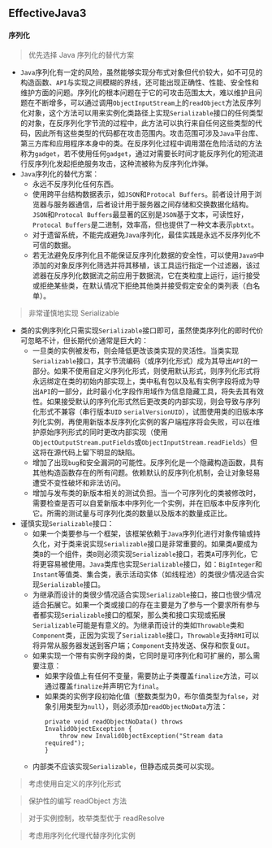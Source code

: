 ## EffectiveJava3

#### 序列化

> 优先选择 Java 序列化的替代方案
  * ```Java```序列化有一定的风险，虽然能够实现分布式对象但代价较大，如不可见的构造函数、```API```与实现之间模糊的界线，还可能出现正确性、性能、安全性和维护方面的问题。序列化的根本问题在于它的可攻击范围太大，难以维护且问题在不断增多，可以通过调用```ObjectInputStream```上的```readObject```方法反序列化对象，这个方法可以用来实例化类路径上实现```Serializable```接口的任何类型的对象，在反序列化字节流的过程中，此方法可以执行来自任何这些类型的代码，因此所有这些类型的代码都在攻击范围内。攻击范围可涉及```Java```平台库、第三方库和应用程序本身中的类。在反序列化过程中调用潜在危险活动的方法称为```gadget```，若不使用任何```gadget```，通过对需要长时间才能反序列化的短流进行反序列化发起拒绝服务攻击，这种流被称为反序列化炸弹。
  * ```Java```序列化的替代方案：
    * 永远不反序列化任何东西。
    * 使用跨平台结构数据表示，如```JSON```和```Protocal Buffers```。前者设计用于浏览器与服务器通信，后者设计用于服务器之间存储和交换数据化结构。```JSON```和```Protocal Buffers```最显著的区别是```JSON```基于文本，可读性好，```Protocal Buffers```是二进制，效率高，但也提供了一种文本表示```pbtxt```。
    * 对于遗留系统，不能完成避免```Java```序列化，最佳实践是永远不反序列化不可信的数据。
    * 若无法避免反序列化且不能保证反序列化数据的安全性，可以使用```Java9```中添加的对象反序列化筛选并将其移植，该工具运行指定一个过滤器，该过滤器在反序列化数据流之前应用于数据流，它在类粒度上运行，运行接受或拒绝某些类，在默认情况下拒绝其他类并接受假定安全的类列表（白名单）。

> 非常谨慎地实现 Serializable
  * 类的实例序列化只需实现```Serializable```接口即可，虽然使类序列化的即时代价可忽略不计，但长期代价通常是巨大的：
    * 一旦类的实例被发布，则会降低更改该类实现的灵活性。当类实现```Serializable```接口，其字节流编码（或序列化形式）成为其导出```API```的一部分。如果不使用自定义序列化形式，则使用默认形式，则序列化形式将永远绑定在类的初始内部实现上，类中私有包以及私有实例字段将成为导出```API```的一部分，此时最小化字段作用域作为信息隐藏工具，将失去其有效性。如果接受默认的序列化形式然后更改类的内部实现，则会导致与序列化形式不兼容（串行版本```UID``` ```serialVersionUID```），试图使用类的旧版本序列化实例，再使用新版本反序列化实例的客户端程序将会失败，可以在维护原始序列形式的同时更改内部实现（使用```ObjectOutputStream.putFields```或```ObjectInputStream.readFields```）但这将在源代码上留下明显的缺陷。
    * 增加了出现```bug```和安全漏洞的可能性。反序列化是一个隐藏构造函数，具有其他构造函数存在的所有问题。依赖默认的反序列化机制，会让对象轻易遭受不变性破坏和非法访问。
    * 增加与发布类的新版本相关的测试负担。当一个可序列化的类被修改时，需要检查是否可以自爱新版本中序列化一个实例，并在旧版本中反序列化它。所需的测试量与可序列化类的数量以及版本的数量成正比。
  * 谨慎实现```Serializable```接口：
    * 如果一个类要参与一个框架，该框架依赖于```Java```序列化进行对象传输或持久化，对于类来说实现```Serializable```接口是非常重要的。如果类```A```要成为类```B```的一个组件，类```B```则必须实现```Serializable```接口，若类```A```可序列化，它将更容易被使用。```Java```类库也实现```Serializable```接口，如：```BigInteger```和```Instant```等值类、集合类，表示活动实体（如线程池）的类很少情况适合实现```Serializable```接口。
    * 为继承而设计的类很少情况适合实现```Serializable```接口，接口也很少情况适合拓展它。如果一个类或接口的存在主要是为了参与一个要求所有参与者都实现```Serializable```接口的框架，那么类和接口实现或拓展```Serializable```可能是有意义的。为继承而设计的类如```Throwable```类和```Component```类，正因为实现了```Serializable```接口，```Throwable```支持```RMI```可以将异常从服务器发送到客户端；```Component```支持发送、保存和恢复```GUI```。
    * 如果实现一个带有实例字段的类，它同时是可序列化和可扩展的，那么需要注意：
      * 如果字段值上有任何不变量，需要防止子类覆盖```finalize```方法，可以通过覆盖```finalize```并声明它为```final```。
      * 如果类的实例字段初始化值（整数类型为0，布尔值类型为```false```，对象引用类型为```null```），则必须添加```readObjectNoData```方法：
        ```
        private void readObjectNoData() throws InvalidObjectException { 
            throw new InvalidObjectException("Stream data required"); 
        }
        ```
    * 内部类不应该实现```Serializable```，但静态成员类可以实现。    

> 考虑使用自定义的序列化形式

> 保护性的编写 readObject 方法

> 对于实例控制，枚举类型优于 readResolve

> 考虑用序列化代理代替序列化实例